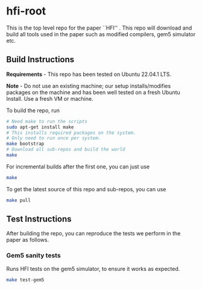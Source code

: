 # hfi-root

This is the top level repo for the paper ``HFI'' . This repo will download and
build all tools used in the paper such as modified compilers, gem5 simulator
etc.

## Build Instructions

**Requirements** - This repo has been tested on Ubuntu 22.04.1 LTS.

**Note** - Do not use an existing machine; our setup installs/modifies packages
on the machine and has been well tested on a fresh Ubuntu Install. Use a fresh
VM or machine.


To build the repo, run

```bash
# Need make to run the scripts
sudo apt-get install make
# This installs required packages on the system.
# Only need to run once per system.
make bootstrap
# Download all sub-repos and build the world
make
```

For incremental builds after the first one, you can just use

```bash
make
```

To get the latest source of this repo and sub-repos, you can use

```bash
make pull
```

## Test Instructions

After building the repo, you can reproduce the tests we perform in the paper as follows.

### Gem5 sanity tests

Runs HFI tests on the gem5 simulator, to ensure it works as expected.

```bash
make test-gem5
```
